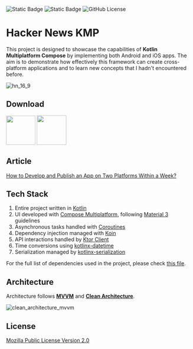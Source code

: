 ![Static Badge](https://img.shields.io/badge/Platform-iOS-blue?style=flat)
![Static Badge](https://img.shields.io/badge/Platform-Android-green?style=flat)
![GitHub License](https://img.shields.io/github/license/jarvislin/HackerNews-KMP?style=flat)


# Hacker News KMP

This project is designed to showcase the capabilities of **Kotlin Multiplatform Compose** by implementing both Android and iOS apps. The aim is to demonstrate how effectively this framework can create cross-platform applications and to learn new concepts that I hadn't encountered before.

![hn_16_9](https://github.com/jarvislin/HackerNews-KMP/assets/3839951/bc29705a-6e69-474c-8453-91485d99b458)


## Download


<a href="https://play.google.com/store/apps/details?id=com.jarvislin.hackernews"><img src="https://github.com/jarvislin/HackerNews-KMP/assets/3839951/a6ed5faf-aaad-44a7-8910-fc0593343d6f" height=79/></a>
<a href="https://apps.apple.com/tw/app/hacker-news-reader-kmp/id6504872454"><img src="https://github.com/jarvislin/HackerNews-KMP/assets/3839951/7631ba39-5713-40fb-a036-d866c939d993" height=80/></a>

## Article

[How to Develop and Publish an App on Two Platforms Within a Week?](https://medium.com/p/918cea37dda2)


## Tech Stack

1. Entire project written in [Kotlin](https://kotlinlang.org/)
2. UI developed with [Compose Multiplatform](https://www.jetbrains.com/lp/compose-multiplatform/), following [Material 3](https://m3.material.io/) guidelines
3. Asynchronous tasks handled with [Coroutines](https://github.com/Kotlin/kotlinx.coroutines)
4. Dependency injection managed with [Koin](https://github.com/InsertKoinIO/koin)
5. API interactions handled by [Ktor Client](https://github.com/ktorio/ktor)
6. Time conversions using [kotlinx-datetime](https://github.com/Kotlin/kotlinx-datetime)
7. Serialization managed by [kotlinx-serialization](https://github.com/Kotlin/kotlinx.serialization)

For the full list of dependencies used in the project, please check [this file](https://github.com/jarvislin/HackerNews-KMP/blob/main/gradle/libs.versions.toml).

## Architecture

Architecture follows **[MVVM](https://en.wikipedia.org/wiki/Model%E2%80%93view%E2%80%93viewmodel)** and **[Clean Architecture](https://blog.cleancoder.com/uncle-bob/2012/08/13/the-clean-architecture.html)**.

![clean_architecture_mvvm](https://github.com/jarvislin/HackerNews-KMP/assets/3839951/a3823b81-1e99-4457-bf7c-fcbe5051ed34)

## License

[Mozilla Public License Version 2.0](https://github.com/jarvislin/HackerNews-KMP/blob/main/LICENSE)
